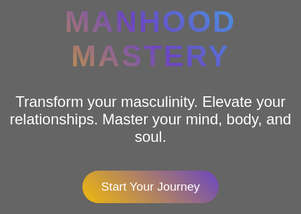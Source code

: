 <!DOCTYPE html>
<html lang="en">
<head>
    <meta charset="UTF-8">
    <meta name="viewport" content="width=device-width, initial-scale=1.0">
    <title>Manhood Mastery</title>
    <style>
        body {
            margin: 0;
            padding: 0;
            font-family: Arial, sans-serif;
            background: url('https://source.unsplash.com/1600x900/?space,galaxy') no-repeat center center fixed;
            background-size: cover;
            color: white;
            text-align: center;
        }
        .overlay {
            background: rgba(0, 0, 0, 0.6);
            position: absolute;
            top: 0;
            left: 0;
            width: 100%;
            height: 100%;
        }
        .container {
            position: relative;
            z-index: 2;
            padding: 100px 20px;
        }
        h1 {
            font-size: 3rem;
            text-transform: uppercase;
            letter-spacing: 3px;
            background: linear-gradient(45deg, #f0b90b, #6b46c1, #38bdf8);
            -webkit-background-clip: text;
            -webkit-text-fill-color: transparent;
        }
        p {
            font-size: 1.5rem;
            max-width: 600px;
            margin: 20px auto;
        }
        .cta-button {
            display: inline-block;
            padding: 15px 30px;
            margin-top: 20px;
            background: linear-gradient(45deg, #f0b90b, #6b46c1);
            color: white;
            text-decoration: none;
            font-size: 1.2rem;
            border-radius: 50px;
            transition: 0.3s;
        }
        .cta-button:hover {
            background: linear-gradient(45deg, #6b46c1, #f0b90b);
        }
    </style>
</head>
<body>
    <div class="overlay"></div>
    <div class="container">
        <h1>Manhood Mastery</h1>
        <p>Transform your masculinity. Elevate your relationships. Master your mind, body, and soul.</p>
        <a href="#" class="cta-button">Start Your Journey</a>
    </div>
</body>
</html>

<!--
**ManhoodCoach/ManhoodCoach** is a ✨ _special_ ✨ repository because its `README.md` (this file) appears on your GitHub profile.

Here are some ideas to get you started:

- 🔭 I’m currently working on ...
- 🌱 I’m currently learning ...
- 👯 I’m looking to collaborate on ...
- 🤔 I’m looking for help with ...
- 💬 Ask me about ...
- 📫 How to reach me: ...
- 😄 Pronouns: ...
- ⚡ Fun fact: ...
-->

